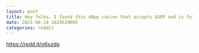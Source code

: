 ```yaml
--- 
layout: post 
title: Hey folks, I found this dApp casino that accepts $XRP and is fully decentralised with on-chain bets. All of its transactions are recorded on a public ledger which can then be audited for fairness and hence is transparent. It has a $2K ongoing leaderboard promotion and a $50 sign-up bonus. 
date: 2021-06-24 1624529605 
categories: reddit 
--- 
```

https://redd.it/o6xzdp